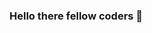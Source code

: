 ### Hello there fellow coders 👋

<!--
**Monabbir-Ahmmad/Monabbir-Ahmmad** is a ✨ _special_ ✨ repository because its `README.md` (this file) appears on your GitHub profile.

Here are some ideas to get you started:

- 🔭 I’m currently working on: Web Applications
- 🌱 I’m currently learning: .NET Core, Angular, Django
- 👯 I’m looking to collaborate on large web projects
- 🤔 I’m looking for help with research on blockchain
- 💬 Ask me about Coding, Anime, Games, Manga, Cooking
- ⚡ Fun fact: I love watching anime and cooking delicious foods
-->
